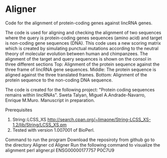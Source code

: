# Aligner
Code for the alignment of protein-coding genes against lincRNA genes.


The code is used for aligning and checking the alignment of two sequences where the query is protein-coding genes sequences (amino acid) and target is non-coding gene sequences (DNA). This code uses a new scoring matrix which is created by simulating punctual mutations according to the neutral theory of molecular evolution between human and chimpanzees. The alignment of the target and query sequences is shown on the consol in three different sections Top: Alignment of the protein sequence against the three frame of lincRNA gene sequences. Middle: The protein sequence is aligned against the three translated frames. Bottom: Alignment of the protein sequence to the non-coding DNA sequence.

The code is created for the following project:
"Protein coding sequences remains within lincRNAs". 
Sweta Talyan, Miguel A.Andrade-Navarro, Enrique M.Muro. Manuscript in preparation.




Prerequisites
1.  String::LCSS_XS
http://search.cpan.org/~limaone/String-LCSS_XS-1.2/lib/String/LCSS_XS.pm
2. Tested with version 1.007001 of BioPerl.

Command to run the program
Download the reposiroty from github
go to the directory Aligner 
cd Aligner
Run the following command to visualize the alignment
perl aligner.pl ENSG00000177757 P0C7U9
